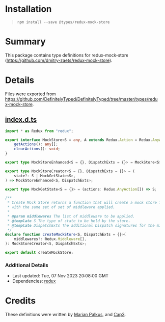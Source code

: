 # Installation
> `npm install --save @types/redux-mock-store`

# Summary
This package contains type definitions for redux-mock-store (https://github.com/dmitry-zaets/redux-mock-store).

# Details
Files were exported from https://github.com/DefinitelyTyped/DefinitelyTyped/tree/master/types/redux-mock-store.
## [index.d.ts](https://github.com/DefinitelyTyped/DefinitelyTyped/tree/master/types/redux-mock-store/index.d.ts)
````ts
import * as Redux from "redux";

export interface MockStore<S = any, A extends Redux.Action = Redux.AnyAction> extends Redux.Store<S, A> {
    getActions(): any[];
    clearActions(): void;
}

export type MockStoreEnhanced<S = {}, DispatchExts = {}> = MockStore<S> & { dispatch: DispatchExts };

export type MockStoreCreator<S = {}, DispatchExts = {}> = (
    state?: S | MockGetState<S>,
) => MockStoreEnhanced<S, DispatchExts>;

export type MockGetState<S = {}> = (actions: Redux.AnyAction[]) => S;

/**
 * Create Mock Store returns a function that will create a mock store from a state
 * with the same set of set of middleware applied.
 *
 * @param middlewares The list of middleware to be applied.
 * @template S The type of state to be held by the store.
 * @template DispatchExts The additional Dispatch signatures for the middlewares applied.
 */
declare function createMockStore<S, DispatchExts = {}>(
    middlewares?: Redux.Middleware[],
): MockStoreCreator<S, DispatchExts>;

export default createMockStore;

````

### Additional Details
 * Last updated: Tue, 07 Nov 2023 20:08:00 GMT
 * Dependencies: [redux](https://npmjs.com/package/redux)

# Credits
These definitions were written by [Marian Palkus](https://github.com/MarianPalkus), and [Cap3](http://www.cap3.de).

